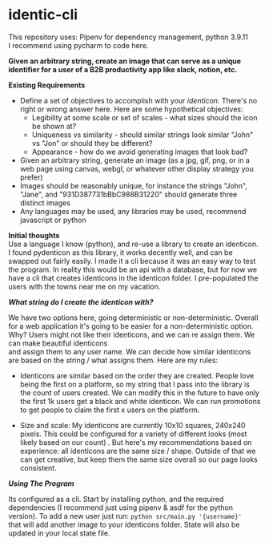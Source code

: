 # identic-cli

This repository uses:
Pipenv for dependency management, python 3.9.11  
I recommend using pycharm to code here.

****Given an arbitrary string, create an image that can serve as a unique identifier for a user of a B2B productivity app like slack, notion, etc.****

**Existing Requirements**

- Define a set of objectives to accomplish with your *identicon.* There's no right or wrong answer here. Here are some hypothetical objectives:
    - Legibility at some scale or set of scales - what sizes should the icon be shown at?
    - Uniqueness vs similarity - should similar strings look similar "John" vs "Jon" or should they be different?
    - Appearance - how do we avoid generating images that look bad?
- Given an arbitrary string, generate an image (as a jpg, gif, png, or in a web page using canvas, webgl, or whatever other display strategy you prefer)
- Images should be reasonably unique, for instance the strings "John", "Jane", and "931D387731bBbC988B31220" should generate three distinct images
- Any languages may be used, any libraries may be used, recommend javascript or python

**Initial thoughts**  
Use a language I know (python), and re-use a library to create an identicon.  I found pydenticon as this library, it works
decently well, and can be swapped out fairly easily.  I made it a cli because it was an easy way to test the program.  In reality
this would be an api with a database, but for now we have a cli that creates identicons in the identicon folder.  I pre-populated the
users with the towns near me on my vacation.

***What string do I create the identicon with?***

We have two options here, going deterministic or non-deterministic.  Overall for a web application it's going to be easier
for a non-deterministic option.  Why?  Users might not like their identicons, and we can re assign them.  We can make beautiful identicons  
and assign them to any user name.  We can decide how similar identicons are based on the string / what assigns them.  Here are my rules:

- Identicons are similar based on the order they are created.  People love being the first on a platform, so my string that I pass into
the library is the count of users created.  We can modify this in the future to have only the first 1k users get a black and white identicon.
We can run promotions to get people to claim the first x users on the platform.

- Size and scale:
    My identicons are currently 10x10 squares, 240x240 pixels.  This could be configured for a variety of different looks (most likely based on our count)
    .  But here's my recommendations based on experience: all identicons are the same size / shape.  Outside of that we can get creative, but keep them the same
    size overall so our page looks consistent.
    
    
***Using The Program***

Its configured as a cli.  Start by installing python, and the required dependencies (I recommend just using pipenv & asdf for the python version).
To add a new user just run:
`python src/main.py '{username}'`  
that will add another image to your identicons folder.  State will also be updated in your local state file.
